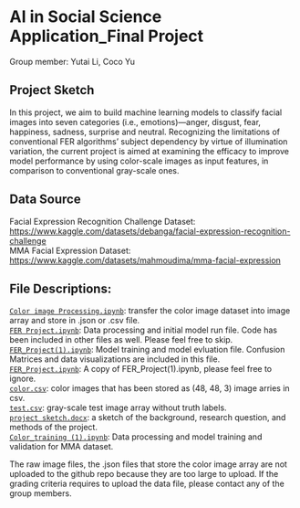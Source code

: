 # AI in Social Science Application_Final Project
Group member: Yutai Li, Coco Yu

## Project Sketch
In this project, we aim to build machine learning models to classify facial images into seven categories (i.e., emotions)—anger, disgust, fear, happiness, sadness, surprise and neutral. Recognizing the limitations of conventional FER algorithms’ subject dependency by virtue of illumination variation, the current project is aimed at examining the efficacy to improve model performance by using color-scale images as input features, in comparison to conventional gray-scale ones.

## Data Source
Facial Expression Recognition Challenge Dataset: https://www.kaggle.com/datasets/debanga/facial-expression-recognition-challenge \
MMA Facial Expression Dataset: https://www.kaggle.com/datasets/mahmoudima/mma-facial-expression

## File Descriptions: 
<a href="https://github.com/yutaili/AI-Project/blob/main/Color%20Image%20Processing.ipynb">`Color image Processing.ipynb`</a>: transfer the color image dataset into image array and store in .json or .csv file. <br>
<a href="https://github.com/yutaili/AI-Project/blob/main/FER%20Project.ipynb">`FER Project.ipynb`</a>: Data processing and initial model run file. Code has been included in other files as well. Please feel free to skip.<br>
<a href="https://github.com/yutaili/AI-Project/blob/main/FER_Project%20(1).ipynb">`FER_Project(1).ipynb`</a>: Model training and model evluation file. Confusion Matrices and data visualizations are included in this file. <br>
<a href="https://github.com/yutaili/AI-Project/blob/main/FER_Project.ipynb">`FER_Project.ipynb`</a>: A copy of FER_Project(1).ipynb, please feel free to ignore. <br>
<a href="https://github.com/yutaili/AI-Project/blob/main/color.csv">`color.csv`</a>: color images that has been stored as (48, 48, 3) image arries in csv. <br>
<a href="https://github.com/yutaili/AI-Project/blob/main/test.csv">`test.csv`</a>: gray-scale test image array without truth labels.<br>
<a href="https://github.com/yutaili/AI-Project/blob/main/project%20sketch.docx">`project sketch.docx`<a/>: a sketch of the background, research question, and methods of the project. <br>
<a href="https://github.com/yutaili/AI-Project/blob/main/Color_training%20(1).ipynb">`Color_training (1).ipynb`</a>: Data processing and model training and validation for MMA dataset.

The raw image files, the .json files that store the color image array are not uploaded to the github repo because they are too large to upload. If the grading criteria requires to upload the data file, please contact any of the group members. 
